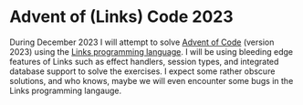# Advent of (Links) Code 2023

During December 2023 I will attempt to solve [Advent of Code](https://adventofcode.com/2023) (version 2023) using the [Links programming language](https://links-lang.org). I will be using bleeding edge features of Links such as effect handlers, session types, and integrated database support to solve the exercises. I expect some rather obscure solutions, and who knows, maybe we will even encounter some bugs in the Links programming langauge.
